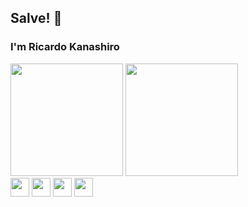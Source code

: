 ## Salve! 👋

### I'm Ricardo Kanashiro

<style>
    .cardsWrapper {
        margin-top: 5px;
        display: flex;
        align-items: center;
        justify-content: center;
    }
</style>

<div class=''>
    <img height='180em' src='https://github-readme-stats.vercel.app/api?username=ricardokanashiro&layout=compact&theme=dark&show_icons=true'>
    <img height='180em' src='https://github-readme-stats.vercel.app/api/top-langs/?username=ricardokanashiro&layout=compact&theme=tokyonight'>
</div>

<div>
    <img src="https://cdn.jsdelivr.net/gh/devicons/devicon/icons/html5/html5-original.svg" height='30'/>
    <img src="https://cdn.jsdelivr.net/gh/devicons/devicon/icons/css3/css3-original.svg" height='30' />
    <img src="https://cdn.jsdelivr.net/gh/devicons/devicon/icons/javascript/javascript-original.svg" height='30' />
    <img src="https://cdn.jsdelivr.net/gh/devicons/devicon/icons/tailwindcss/tailwindcss-plain.svg" height='30' />
</div>